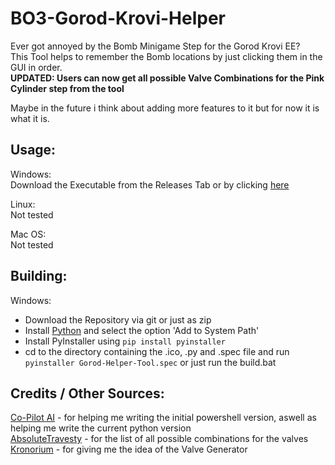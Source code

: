 # BO3-Gorod-Krovi-Helper

Ever got annoyed by the Bomb Minigame Step for the Gorod Krovi EE?<br>
This Tool helps to remember the Bomb locations by just clicking them in the GUI in order.<br>
__UPDATED: Users can now get all possible Valve Combinations for the Pink Cylinder step from the tool__

Maybe in the future i think about adding more features to it but for now it is what it is.

## Usage:

Windows:<br>
Download the Executable from the Releases Tab or by clicking [here](https://github.com/TheCraZyDuDee/BO3-Gorod-Krovi-Helper/releases/latest/download/Gorod-Helper-Tool.exe)

Linux:<br>
Not tested

Mac OS:<br>
Not tested

## Building:

Windows:<br>

- Download the Repository via git or just as zip
- Install [Python](https://www.python.org/downloads/) and select the option 'Add to System Path'
- Install PyInstaller using `pip install pyinstaller`
- cd to the directory containing the .ico, .py and .spec file and run `pyinstaller Gorod-Helper-Tool.spec` or just run the build.bat

## Credits / Other Sources:

[Co-Pilot AI](https://copilot.microsoft.com/) - for helping me writing the initial powershell version, aswell as helping me write the current python version<br>
[AbsoluteTravesty](https://www.reddit.com/r/CODZombies/comments/4sr7rv/all_possible_valve_combinationsgorod_krovi_ee_step/) - for the list of all possible combinations for the valves<br>
[Kronorium](https://www.kronorium.com/blackops3/gorodkrovi/) - for giving me the idea of the Valve Generator 
